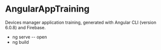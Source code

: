 # AngularAppTraining
Devices manager application training, generated with Angular CLI (version 6.0.8) and Firebase.
- ng serve -- open
- ng build